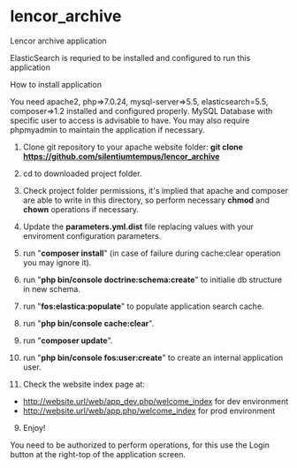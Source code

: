 # lencor_archive
Lencor archive application

ElasticSearch is requried to be installed and configured to run this application


How to install application

You need apache2, php=>7.0.24, mysql-server=>5.5, elasticsearch=5.5, composer=>1.2 installed and configured properly.
MySQL Database with specific user to access is advisable to have.
You may also require phpmyadmin to maintain the application if necessary.

1. Clone git repository to your apache website folder:
**git clone https://github.com/silentiumtempus/lencor_archive**

2. cd to downloaded project folder.

3. Check project folder permissions, it's implied that apache and composer are able to write in this directory, so perform necessary **chmod** and **chown** operations if necessary.

3. Update the **parameters.yml.dist** file replacing values with your enviroment configuration parameters.

3. run "**composer install**" (in case of failure during cache:clear operation you may ignore it).

4. run "**php bin/console doctrine:schema:create**" to initialie db structure in new schema.

5. run "**fos:elastica:populate**" to populate application search cache.

5. run "**php bin/console cache:clear**".

6. run "**composer update**".

7. run "**php bin/console fos:user:create**" to create an internal application user.

8. Check the website index page at:
 - http://website.url/web/app_dev.php/welcome_index for dev environment
 - http://website.url/web/app.php/welcome_index for prod environment

9. Enjoy!

You need to be authorized to perform operations, for this use the Login button at the right-top of the application screen.
